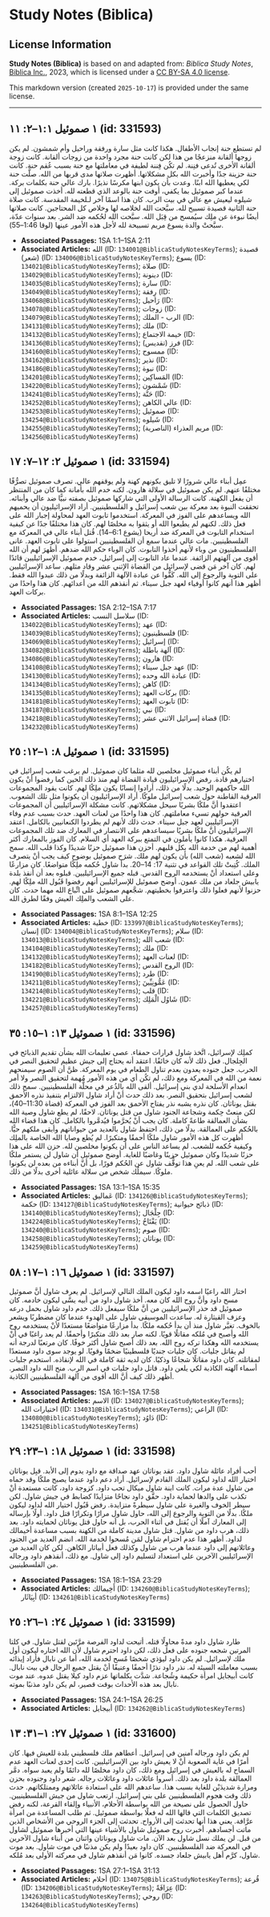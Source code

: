 # Study Notes (Biblica)

## License Information

**Study Notes (Biblica)** is based on and adapted from: _Biblica Study Notes_, [Biblica Inc.](https://www.biblica.com/), 2023, which is licensed under a [CC BY-SA 4.0 license](https://creativecommons.org/licenses/by-sa/4.0/legalcode.en).

This markdown version (created `2025-10-17`) is provided under the same license.



--------------------------------

## ١ صموئيل ١:١–٢: ١١ (id: 331593)

 لم تستطع حنة إنجاب الأطفال. هكذا كانت مثل سارة ورفقة وراحيل وأم شمشون. لم يكن زوجها ألقانة منزعجًا من هذا لكن كانت حنة مجرد واحدة من زوجات ألقانة. كانت زوجة ألقانة الأخرى تُدعى فنِنة. لم تكُن فِننة لطيفة في معاملتها مع حنة بسبب عُقم حنة. كانت حنة حزينة جدًا وأخبرت الله بكل مشكلاتها. أظهرت صلاتها مدى قربها من الله. صلَّت حنة لكي يعطيها الله ابنًا. وعدت بأن يكون ابنها مكرسًا نذيرًا. بارك عالي حنة بكلمات بركة. عندما كبر صموئيل بما يكفي، أوفت حنة بالوعد الذي قطعته لله. أخذت صموئيل إلى شيلوه ليعيش مع عالي في بيت الرب. كان هذا اسمًا آخر لـلخيمة المقدسة. كانت صلاة حنة الثانية قصيدة تسبيح لله. سبَّحت الله لخلاصه لها وخلاص كل المحتاجين. كانت صلاتها أيضًا نبوءة عن ملِك سيُمسح من قِبَل الله. سبَّحت الله لحُكمه ضد الشر. بعد سنوات عدّة، سبَّحتْ والدة يسوع مريم تسبيحة لله لأجل هذه الأمور عينها (لوقا 1:46–55\).

* **Associated Passages:** 1SA 1:1–1SA 2:11
* **Associated Articles:** الله (ID: `134001@BiblicaStudyNotesKeyTerms`); قصيدة (شعر) (ID: `134006@BiblicaStudyNotesKeyTerms`); يسوع (ID: `134021@BiblicaStudyNotesKeyTerms`); صلاة (ID: `134029@BiblicaStudyNotesKeyTerms`); دينونة (ID: `134035@BiblicaStudyNotesKeyTerms`); سارة (ID: `134049@BiblicaStudyNotesKeyTerms`); رِفقة (ID: `134068@BiblicaStudyNotesKeyTerms`); رَاحيل (ID: `134078@BiblicaStudyNotesKeyTerms`); زوجات (ID: `134079@BiblicaStudyNotesKeyTerms`); الرب - الملك (ID: `134131@BiblicaStudyNotesKeyTerms`); ملك (ID: `134132@BiblicaStudyNotesKeyTerms`); خيمة الاجتماع (ID: `134136@BiblicaStudyNotesKeyTerms`); فرز (تقديس) (ID: `134160@BiblicaStudyNotesKeyTerms`); ممسوح (ID: `134162@BiblicaStudyNotesKeyTerms`); نذير (ID: `134186@BiblicaStudyNotesKeyTerms`); نبوة (ID: `134201@BiblicaStudyNotesKeyTerms`); المَساكِين (ID: `134220@BiblicaStudyNotesKeyTerms`); شَمْشون (ID: `134241@BiblicaStudyNotesKeyTerms`); حَنَّة (ID: `134252@BiblicaStudyNotesKeyTerms`); عالي الكاهن (ID: `134253@BiblicaStudyNotesKeyTerms`); صموئيل (ID: `134254@BiblicaStudyNotesKeyTerms`); شَيلوه (ID: `134255@BiblicaStudyNotesKeyTerms`); مريم العذراء (الناصرية)  (ID: `134256@BiblicaStudyNotesKeyTerms`)

## ١ صموئيل ٢: ١٢–٧: ١٧ (id: 331594)

عمِل أبناء عالي شرورًا لا تليق بكونهم كهنة ولم يوقفهم عالي. تصرف صموئيل تصرُّفًا مختلفًا عنهم. لم يكن صموئيل في سلالة هارون. لكنه خدم الله بأمانة كما كان من المنتظر أن يفعل الكهنة. كانت الرسالة الأولى التي شاركها صموئيل بصفته نبيًّا ضد عالي وأبنائه. تحققت النبوة بعد معركة بين شعب إسرائيل و الفلسطينيين. أراد الإسرائيليون أن يحميهم الله ويساعدهم على الفوز في المعركة. استخدموا تابوت العهد لمحاولة إجبار الله على فعل ذلك. لكنهم لم يطيعوا الله أو يثقوا به مخلصًا لهم. كان هذا مختلفًا جدًا عن كيفية استخدام التابوت في المعركة ضد أريحا (يشوع 6:1–14\). قُتل أبناء عالي في المعركة مع الفلسطينيين. مات عالي عندما سمع أن الفلسطينيين استولوا على تابوت العهد. عانى الفلسطينيون من وباء لأنهم أخذوا التابوت. كان الوباء حكم الله ضدهم. أظهرَ لهم أن الله أقوى من آلهتهم الزائفة. عندما عاد التابوت إلى إسرائيل، خدم صموئيل الإسرائيليين قائدًا لهم. كان آخر مَن قضى لإسرائيل من القضاة الإثني عشر وقاد مثلهم. ساعد الإسرائيليين على التوبة والرجوع إلى الله. كَفُّوا عن عبادة الآلهة الزائفة وبدلًا من ذلك عبدوا الله فقط. أظهر هذا أنهم كانوا أوفياء لعهد جبل سيناء. ثم أنقذهم الله من أعدائهم. كان هذا واحدًا من بركات العهد.

* **Associated Passages:** 1SA 2:12–1SA 7:17
* **Associated Articles:** سلاسل النسب (ID: `134022@BiblicaStudyNotesKeyTerms`); عهد (ID: `134039@BiblicaStudyNotesKeyTerms`); فلسطينيون (ID: `134069@BiblicaStudyNotesKeyTerms`); إسرائيل (ID: `134082@BiblicaStudyNotesKeyTerms`); آلهة باطلة (ID: `134086@BiblicaStudyNotesKeyTerms`); هارون (ID: `134108@BiblicaStudyNotesKeyTerms`); عهد جبل سيناء (ID: `134130@BiblicaStudyNotesKeyTerms`); عبادة الله وحده (ID: `134134@BiblicaStudyNotesKeyTerms`); كاهن (ID: `134135@BiblicaStudyNotesKeyTerms`); بركات العهد (ID: `134181@BiblicaStudyNotesKeyTerms`); تابوت العهد (ID: `134187@BiblicaStudyNotesKeyTerms`); نبي (ID: `134218@BiblicaStudyNotesKeyTerms`); قضاة إسرائيل الاثني عشر (ID: `134232@BiblicaStudyNotesKeyTerms`)

## ١ صموئيل ٨: ١–١٢: ٢٥ (id: 331595)

لم يكُن أبناء صموئيل مخلصين لله مثلما كان صموئيل. لم يرغب شعب إسرائيل في اختيارهم قادة. رفض الإسرائيليون قيادة القضاة لهم منذ ذلك الحين كما رفضوا أنْ يكون الله حاكمهم الوحيد. بدلًا من ذلك، أرادوا إنسانًا يكون ملِكًا لهم. كانت يقود المجموعات العرقية القاطنة حول شعب إسرائيل ملوكًا. أراد الإسرائيليون أن يكونوا مثل تلك الشعوب. اعتقدوا أنَّ ملكًا بشريًا سيحل مشكلاتهم. كانت مشكلة الإسرائيليين أن المجموعات العرقية حولهم تسيء معاملتهم. كان هذا واحدًا من لعنات العهد. حدث بسبب عدم وفاء الإسرائيليين لعهد جبل سيناء. حدث ذلك لأنهم لم يطردوا الكنعانيين بالكامل. اعتقد الإسرائيليون أنَّ ملكًا بشريًا سيساعدهم على الانتصار في المعارك ضد تلك المجموعات العرقية. هكذا كانوا يأملون في التمتع ببركة العهد أي السلام. كان الفوز بالمعارك أكثر أهمية لهم من خدمة الله بكل قلبهم. أحزن هذا صموئيل حزنًا شديدًا وكذا قلب الله. سمح الله لشعبه (شعب الله) بأن يكون لهم ملك. شرَح صموئيل بوضوح كيف يجب أنْ يتصرف الملك. كُتِبتْ تلك القواعد في تثنية 17: 14–20\. بدأ شاول حُكمه ملِكًا متواضعًا. كان مزارعًا وعلى استعداد أنْ يستخدمه الروح القدس. قبله جميع الإسرائيليين. قبلوه بعد أن أنقذ بلدة يابيش جلعاد من ملك عمون. أوضح صموئيل للإسرائيليين أنهم رفضوا قَبُول الله ملِكًا لهم. حزنوا لأنهم فعلوا ذلك واعترفوا بخطيتهم. شجَّعهم صموئيل على اتِّباع الله مهما حدث. كان على الشعب والملِك العيش وفقًا لطرق الله.

* **Associated Passages:** 1SA 8:1–1SA 12:25
* **Associated Articles:** خطية (ID: `133997@BiblicaStudyNotesKeyTerms`); إنسان (ID: `134004@BiblicaStudyNotesKeyTerms`); سلام (ID: `134013@BiblicaStudyNotesKeyTerms`); شعب الله (ID: `134104@BiblicaStudyNotesKeyTerms`); ملك (ID: `134132@BiblicaStudyNotesKeyTerms`); لعنات العهد (ID: `134182@BiblicaStudyNotesKeyTerms`); الروح القدس (ID: `134190@BiblicaStudyNotesKeyTerms`); طرد (ID: `134211@BiblicaStudyNotesKeyTerms`); عَمُّونِيِّينَ  (ID: `134214@BiblicaStudyNotesKeyTerms`); قلب (ID: `134221@BiblicaStudyNotesKeyTerms`); شَاوُل الْمَلِك (ID: `134257@BiblicaStudyNotesKeyTerms`)

## ١ صموئيل ١٣: ١–١٥: ٣٥ (id: 331596)

كملِك لإسرائيل، اتَّخذ شاول قرارات حمقاء. عصى تعليمات الله بشأن تقديم الذبائح في الجِلجال. فعل ذلك لأنه كان خائفًا. اعتقد أنه يحتاج إلى جيش عظيم لتحقيق النصر في الحرب. جعل جنوده يعدون بعدم تناول الطعام في يوم المعركة. ظنَّ أن الصوم سيمنحهم نعمة من الله في المعركة ومع ذلك، لم تكُن أي من هذه الأمور مُهمة لتحقيق النصر ولا أمر انعدام الأسلحة لدي بني إسرائيل. ألقى الله بالذُعر في محلَّة الفلسطينيين. سمح ذلك لشعب إسرائيل بتحقيق النصر. بعد ذلك حدث أنْ أراد شاول الالتزام بتنفيذ نذره الأحمق بقتل يوناثان. كان نذره يشبه نذر يفتاح الأحمق بعد الفوز في المعركة (قضاة 11:30–40\)، لكن منعتْ حِكمة وشجاعة الجنود شاول من قتل يوناثان. لاحقًا، لم يطع شاول وصية الله بشأن العمالقة طاعةً كاملة. كان يجب أنْ يُحرَّموا فيُدمَّروا بالكامل. كان هذا قضاء الله بالحُكم على العمالقة. بدلًا من ذلك، احتفظ شاول بالعديد من حيواناتهم وأبقى ملكهم حيًّا. أظهرت كل هذه الأمور شاول ملكًا أحمقًا ومتكبرًا. لم يُطع وصايا الله الخاصة بالملِك وكيفية حُكمه للشعب. لم يساعد الناس على أن يكونوا مخلصين لله. حزن الله على هذا حزنًا شديدًا وكان صموئيل حزينًا وغاضبًا للغاية. أوضح صموئيل أن شاول لن يستمر ملكًا على شعب الله. لم يعنِ هذا توقُّف شاول عن الحُكم فورًا، بل أنَّ أبناءه من بعده لن يكونوا ملوكًا. سيملُك شخص من سلالة عائلية أخرى بدلًا من ذلك.

* **Associated Passages:** 1SA 13:1–1SA 15:35
* **Associated Articles:** عَماليق (ID: `134126@BiblicaStudyNotesKeyTerms`); حكمة (ID: `134127@BiblicaStudyNotesKeyTerms`); ذبائح حيوانية (ID: `134140@BiblicaStudyNotesKeyTerms`); جِلْجَال (ID: `134224@BiblicaStudyNotesKeyTerms`); يَفْتَاحُ (ID: `134240@BiblicaStudyNotesKeyTerms`); صوم (ID: `134258@BiblicaStudyNotesKeyTerms`); يوناثان (ID: `134259@BiblicaStudyNotesKeyTerms`)

## ١ صموئيل ١٦: ١–١٧: ٥٨ (id: 331597)

اختار الله راعيًا اسمه داود ليكون الملك التالي لإسرائيل. لم يعرف شاول أنَّ صموئيل مسح داود وأنَّ روح الله كان معه. أخذ شاول داود من أبيه يسَّى ليكون خادمه. كان صموئيل قد حذر الإسرائيليين من أنَّ ملكًا سيفعل ذلك. خدم داود شاول بحمل درعه وعزف القيثارة له. ساعدت الموسيقى شاول على الهدوء عندما كان مضطربًا ويشعر بالخوف. تغيَّر شاول منذ أن بدأ حُكمه ملكًا. بدأ مزارعًا متواضعًا مستعدًا لأنْ يستخدمه روح الله وأصبح في مُلكه مقاتلًا قويًا. لكنه صار بعد ذلك متكبرًا وأحمقًا. لم يعد راغبًا في أنْ يستخدمه الله وهكذا تركه روح الله. بعد ذلك أصبح شاول أكثر خوفًا. كان مرتعبًا لدرجة أنه لم يقاتل جليات. كان جليات جنديًا فلسطينيًا ضخمًا وقويًا. لو يوجد سوى داود مستعدًا لمقاتلته. كان داود مقاتلًا شجاعًا وذكيًا. كان لديه ثقة كاملة في الله لإنقاذه. استخدم جليات أسماء آلهته الكاذبة لكي يلعن داود. قاتل داود جليات في اسم الرب. منح الله داود النصر. أظهر ذلك كيف أنَّ الله أقوى من آلهة الفلسطينيين الكاذبة.

* **Associated Passages:** 1SA 16:1–1SA 17:58
* **Associated Articles:** الاسم (ID: `134027@BiblicaStudyNotesKeyTerms`); اختيارات الله (ID: `134031@BiblicaStudyNotesKeyTerms`); الراعي (ID: `134080@BiblicaStudyNotesKeyTerms`); دَاوُد (ID: `134251@BiblicaStudyNotesKeyTerms`)

## ١ صموئيل ١٨: ١–٢٣: ٢٩ (id: 331598)

أحب أفراد عائلة شاول داود. عقد يوناثان عهد صداقة مع داود يدوم إلى الأبد. قبِل يوناثان اختيار الله لداود ليكون الملك القادم لإسرائيل. أراد دعم داود عندما يصبح ملكًا وقد حماه من شاول عدة مرات. كانت ابنة شاول ميكال تحب داود. كزوجة داود، كانت مستعدة أنْ تكذب على والدها لحماية داود. حقَّق داود نجاحًا متزايدًا كضابط في جيش شاول. لكن سيطر الخوف والغيرة على شاول سيطرةً متزايدة. رفض قَبُول اختيار الله لداود ليكون ملكًا. بدلًا من التوبة والرجوع إلى الله، حاول شاول مرارًا وتكرارًا قتل داود. أولًا بإرساله إلى المعارك آملًا أن يُقتل في أثناء الحرب، بل أنه حاول قتل يوناثان لحمايته داود. بعد ذلك، هرب داود من شاول. قتل شاول مدينة كاملة من الكهنة بسبب مساعدة أخيمالك لداود. أظهر هذا عدم احترام شاول لمَن مُسحوا لخدمة الله. انضم العديد من الجنود وعائلاتهم إلى داود عندما هرب من شاول وكذلك فعل أبياثار الكاهن. لكن كان العديد من الإسرائيليين الآخرين على استعداد لتسليم داود إلى شاول. مع ذلك، أنقذهم داود ورجاله من الفلسطينيين.

* **Associated Passages:** 1SA 18:1–1SA 23:29
* **Associated Articles:** أَخِيمالك (ID: `134260@BiblicaStudyNotesKeyTerms`); أبِيَاثَار (ID: `134261@BiblicaStudyNotesKeyTerms`)

## ١ صموئيل ٢٤: ١–٢٦: ٢٥ (id: 331599)

طارد شاول داود مدةً محاوِلًا قتله. أتيحت لداود الفرصة مرَّتَين لقتل شاول. في كلتا المرتين شجعه جنوده على فعل ذلك، لكن داود احترم شاول لأن الله اختاره ليكون أول ملك لإسرائيل. لم يكن داود ليؤذي شخصًا مُسح لخدمة الله، أما عن نابال فأراد إيذائه بسبب معاملته السيئة له. نذر داود نذرًا أحمقًا وعنيفًا أنْ يقتل جميع الرجال في بيت نابال. كانت أبيجايل امرأة حكيمة وشُجاعة. شدَّت بكلماتها عزم داود كيلا يقتل عدوه. عند موت نابال بعد هذه الأحداث بوقت قصير، لم يكن داود مذنبًا بموته.

* **Associated Passages:** 1SA 24:1–1SA 26:25
* **Associated Articles:** أبيجايل (ID: `134262@BiblicaStudyNotesKeyTerms`)

## ١ صموئيل ٢٧: ١–٣١: ١٣ (id: 331600)

لم يكن داود ورجاله آمنين في إسرائيل. أعطاهم ملك فلسطيني بلدة للعيش فيها. كان أمرًا في غاية الصعوبة أنْ لا يعيش داود بين الإسرائيليين. كانت إحدى لعنات العهد عدم السماح له بالعيش في إسرائيل ومع ذلك، كان داود مخلصًا لله دائمًا ولم يعبد سواه. دمَّر العمالقة بلدة داود بعد ذلك. أسروا عائلات داود وعائلات رجاله. شعر داود وجنوده بحزن ومرارة شديدَيْن للغاية بسبب هذا. ساعدهم الله على استعادة عائلاتهم وممتلكاتهم. حدث ذلك وقت هجوم الفلسطينيين على بني إسرائيل. ارتعب شاول من جيش الفلسطينيين. حاول الحصول على نصيحة من الله بواسطة الأحلام، الأنبياء وإلقاء القرعة، لكنه رفض تصديق الكلمات التي قالها الله له فعلًا بواسطة صموئيل. ثم طلب المساعدة من امرأة عرَّافة. يعني هذا أنها تحدثت إلى الأرواح. تحدثت إلى الجزء الروحي من الأشخاص الذين ماتت أجسادهم. أخبرت روح صموئيل شاول بالأشياء عينها التي أخبرها صموئيل لشاول من قبل. لن يملك نسل شاول بعد الآن. مات شاول ويوناثان واثنان من أبناء شاول الآخرين في المعركة ضد الفلسطينيين. كان داود بعيدًا ولم يكن مذنبًا في موت شاول. بعد موت شاول، كرَّم أهل يابيش جلعاد جسده. كانوا مَن أنقذهم شاول في معركته الأولى بعد مُلكه.

* **Associated Passages:** 1SA 27:1–1SA 31:13
* **Associated Articles:** أحلام (ID: `134075@BiblicaStudyNotesKeyTerms`); قُرعة (ID: `134206@BiblicaStudyNotesKeyTerms`); عِرَافَةً (ID: `134263@BiblicaStudyNotesKeyTerms`); روحي (ID: `134264@BiblicaStudyNotesKeyTerms`)

